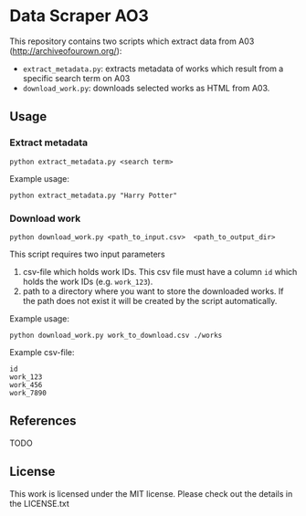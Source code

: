 # Data Scraper AO3

This repository contains two scripts which extract data from A03 (http://archiveofourown.org/):

  * `extract_metadata.py`: extracts metadata of works which result from a specific search term on A03
  * `download_work.py`: downloads selected works as HTML from A03.
  
## Usage

### Extract metadata
`python extract_metadata.py <search term>`

Example usage:

`python extract_metadata.py "Harry Potter"`

### Download work
`python download_work.py <path_to_input.csv>  <path_to_output_dir>`

This script requires two input parameters
  1. csv-file which holds work IDs. This csv file must have a column `id` which holds the work IDs (e.g. `work_123`).
  2. path to a directory where you want to store the downloaded works. If the path does not exist it will be created by the script automatically.


Example usage:

`python download_work.py work_to_download.csv ./works`

Example csv-file:
```
id
work_123
work_456
work_7890
```

## References
TODO 



## License
This work is licensed under the MIT license. Please check out the details in the LICENSE.txt

